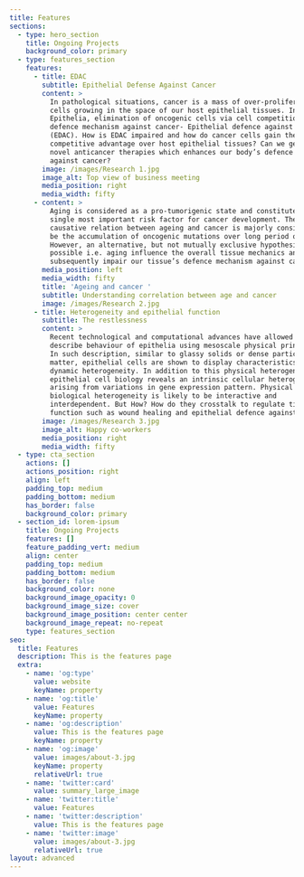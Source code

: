 ```yaml
---
title: Features
sections:
  - type: hero_section
    title: Ongoing Projects
    background_color: primary
  - type: features_section
    features:
      - title: EDAC
        subtitle: Epithelial Defense Against Cancer
        content: >
          In pathological situations, cancer is a mass of over-proliferating
          cells growing in the space of our host epithelial tissues. In
          Epithelia, elimination of oncogenic cells via cell competition is a
          defence mechanism against cancer- Epithelial defence against cancer
          (EDAC). How is EDAC impaired and how do cancer cells gain the
          competitive advantage over host epithelial tissues? Can we generate
          novel anticancer therapies which enhances our body’s defence mechanism
          against cancer?
        image: /images/Research 1.jpg
        image_alt: Top view of business meeting
        media_position: right
        media_width: fifty
      - content: >
          Aging is considered as a pro-tumorigenic state and constitutes the
          single most important risk factor for cancer development. The
          causative relation between ageing and cancer is majorly considered to
          be the accumulation of oncogenic mutations over long period of time.
          However, an alternative, but not mutually exclusive hypothesis is
          possible i.e. aging influence the overall tissue mechanics and
          subsequently impair our tissue’s defence mechanism against cancer. 
        media_position: left
        media_width: fifty
        title: 'Ageing and cancer '
        subtitle: Understanding correlation between age and cancer
        image: /images/Research 2.jpg
      - title: Heterogeneity and epithelial function
        subtitle: The restlessness
        content: >
          Recent technological and computational advances have allowed us to
          describe behaviour of epithelia using mesoscale physical principles.
          In such description, similar to glassy solids or dense particulate
          matter, epithelial cells are shown to display characteristics of
          dynamic heterogeneity. In addition to this physical heterogeneity,
          epithelial cell biology reveals an intrinsic cellular heterogeneity
          arising from variations in gene expression pattern. Physical and
          biological heterogeneity is likely to be interactive and
          interdependent. But How? How do they crosstalk to regulate tissue
          function such as wound healing and epithelial defence against cancer?
        image: /images/Research 3.jpg
        image_alt: Happy co-workers
        media_position: right
        media_width: fifty
  - type: cta_section
    actions: []
    actions_position: right
    align: left
    padding_top: medium
    padding_bottom: medium
    has_border: false
    background_color: primary
  - section_id: lorem-ipsum
    title: Ongoing Projects
    features: []
    feature_padding_vert: medium
    align: center
    padding_top: medium
    padding_bottom: medium
    has_border: false
    background_color: none
    background_image_opacity: 0
    background_image_size: cover
    background_image_position: center center
    background_image_repeat: no-repeat
    type: features_section
seo:
  title: Features
  description: This is the features page
  extra:
    - name: 'og:type'
      value: website
      keyName: property
    - name: 'og:title'
      value: Features
      keyName: property
    - name: 'og:description'
      value: This is the features page
      keyName: property
    - name: 'og:image'
      value: images/about-3.jpg
      keyName: property
      relativeUrl: true
    - name: 'twitter:card'
      value: summary_large_image
    - name: 'twitter:title'
      value: Features
    - name: 'twitter:description'
      value: This is the features page
    - name: 'twitter:image'
      value: images/about-3.jpg
      relativeUrl: true
layout: advanced
---
```

